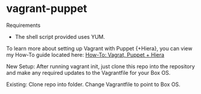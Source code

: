 # vagrant-puppet

Requirements
* The shell script provided uses YUM.

To learn more about setting up Vagrant with Puppet {+Hiera}, you can view my How-To guide located here: [How-To: Vagrat, Puppet + Hiera](https://blog.cottoncourtney.com/vagrant/)

New Setup: After running vagrant init, just clone this repo into the repository and make any required updates to the Vagrantfile for your Box OS.

Existing: Clone repo into folder. Change Vagrantfile to point to Box OS.
